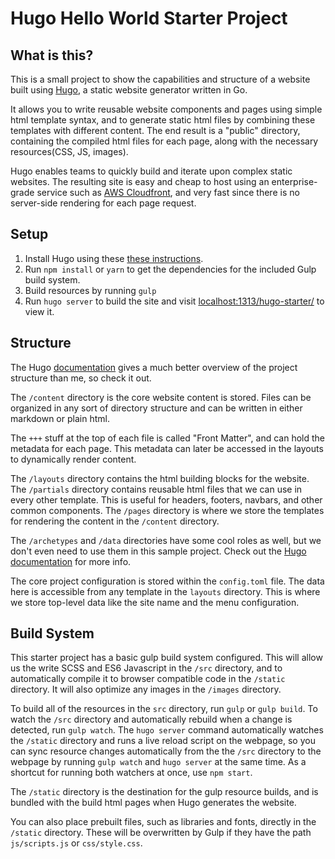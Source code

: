 


# Hugo Hello World Starter Project

## What is this?

This is a small project to show the capabilities and structure of a website built using [Hugo](https://gohugo.io/), a static website generator written in Go.  

It allows you to write reusable website components and pages using simple html template syntax, and to generate static html files by combining these templates with different content.  The end result is a "public" directory, containing the compiled html files for each page, along with the necessary resources(CSS, JS, images).  

Hugo enables teams to quickly build and iterate upon complex static websites.  The resulting site is easy and cheap to host using an enterprise-grade service such as [AWS Cloudfront](https://aws.amazon.com/cloudfront/), and very fast since there is no server-side rendering for each page request.


## Setup


 1.  Install Hugo using these  [these instructions](https://gohugo.io/overview/installing/).
 2.  Run `npm install` or `yarn` to get the dependencies for the included Gulp build system.
 3.  Build resources by running `gulp`
 4.  Run `hugo server` to build the site and visit [localhost:1313/hugo-starter/](http://localhost:1313/hugo-starter/) to view it.


## Structure

The Hugo [documentation](https://gohugo.io/overview/introduction/) gives a much better overview of the project structure than me, so check it out.

The `/content` directory is the core website content is stored.  Files can be organized in any sort of directory structure and can be written in either markdown or plain html.

The `+++` stuff at the top of each file is called "Front Matter", and can hold the metadata for each page.  This metadata can later be accessed in the layouts to dynamically render content.

The `/layouts` directory contains the html building blocks for the website.  The `/partials` directory contains reusable html files that we can use in every other template.  This is useful for headers, footers, navbars, and other common components.  The `/pages` directory is where we store the templates for rendering the content in the `/content` directory.

The `/archetypes` and `/data` directories have some cool roles as well, but we don't even need to use them in this sample project. Check out the [Hugo documentation](https://gohugo.io/overview/introduction/) for more info.

The core project configuration is stored within the `config.toml` file.  The data here is accessible from any template in the `layouts` directory.  This is where we store top-level data like the site name and the menu configuration.


## Build System

This starter project has a basic gulp build system configured.  This will allow us the write SCSS and ES6 Javascript in the `/src` directory, and to automatically compile it to browser compatible code in the `/static` directory.  It will also optimize any images in the `/images` directory.  

To build all of the resources in the `src` directory, run `gulp` or `gulp build`.  To watch the `/src` directory and automatically rebuild when a change is detected, run `gulp watch`.   The `hugo server` command automatically watches the `/static` directory and runs a live reload script on the webpage, so you can sync resource changes automatically from the the `/src` directory to the webpage by running `gulp watch` and `hugo server` at the same time. 
As a shortcut for running both watchers at once, use `npm start`.

The `/static`  directory is the destination for the gulp resource builds, and is bundled with the build html pages when Hugo generates the website.  
 
You can also place prebuilt files, such as libraries and fonts, directly in the `/static` directory. These will be overwritten by Gulp if they have the path `js/scripts.js` or `css/style.css`. 